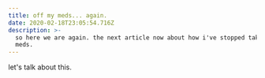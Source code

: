 ```yaml
---
title: off my meds... again.
date: 2020-02-18T23:05:54.716Z
description: >-
  so here we are again. the next article now about how i've stopped taking my
  meds.
---
```

let's talk about this.
